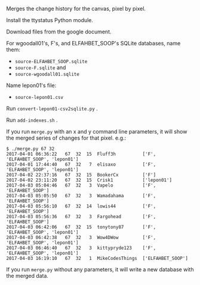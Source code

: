 Merges the change history for the canvas, pixel by pixel.

Install the ttystatus Python module.

Download files from the google document.

For wgoodall01's, F's, and ELFAHBET_SOOP's SQLite databases, name them:

 * `source-ELFAHBET_SOOP.sqlite`
 * `source-F.sqlite` and
 * `source-wgoodall01.sqlite`

Name lepon01's file:

 * `source-lepon01.csv`

Run `convert-lepon01-csv2sqlite.py` .

Run `add-indexes.sh` .

If you run `merge.py` with an x and y command line parameters, it will
show the merged series of changes for that pixel.  e.g.:

    $ ./merge.py 67 32
    2017-04-01 06:36:22   67  32  15  Fluff3h          ['F', 'ELFAHBET_SOOP', 'lepon01']
    2017-04-01 17:44:40   67  32   7  elisaxo          ['F', 'ELFAHBET_SOOP', 'lepon01']
    2017-04-02 22:37:16   67  32  15  BookerCx         ['F']
    2017-04-02 23:11:20   67  32  15  Crisk1           ['lepon01']
    2017-04-03 05:04:46   67  32   3  Vapelo           ['F', 'ELFAHBET_SOOP']
    2017-04-03 05:05:50   67  32   3  Wamadahama       ['F', 'ELFAHBET_SOOP']
    2017-04-03 05:56:10   67  32  14  lowis44          ['F', 'ELFAHBET_SOOP']
    2017-04-03 05:56:36   67  32   3  Fargohead        ['F', 'ELFAHBET_SOOP']
    2017-04-03 06:42:06   67  32  15  tonytony87       ['F', 'ELFAHBET_SOOP', 'lepon01']
    2017-04-03 06:42:38   67  32   3  Wow4DWow         ['F', 'ELFAHBET_SOOP', 'lepon01']
    2017-04-03 06:46:40   67  32   3  kittypryde123    ['F', 'ELFAHBET_SOOP', 'lepon01']
    2017-04-03 16:19:10   67  32   1  MikeCodesThings  ['ELFAHBET_SOOP']

If you run `merge.py` without any parameters, it will write a new database
with the merged data.
